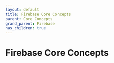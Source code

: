 ```yaml
---
layout: default
title: Firebase Core Concepts
parent: Core Concepts
grand_parent: Firebase
has_children: true
---
```


# Firebase Core Concepts